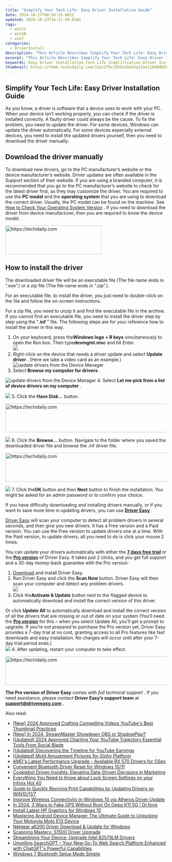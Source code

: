 ```yaml
---
title: "Simplify Your Tech Life: Easy Driver Installation Guide"
date: 2024-10-17T08:59:15.601Z
updated: 2024-10-23T16:21:59.628Z
tags:
  - win11
  - win10
  - win7
categories:
  - DriverInstall
description: "This Article Describes Simplify Your Tech Life: Easy Driver Installation Guide"
excerpt: "This Article Describes Simplify Your Tech Life: Easy Driver Installation Guide"
keywords: Easy Driver Installation,Tech Life Simplification,Driver Installation Guide,How-To Tech Installations,Simple Technology Setup,Tech Installation for Beginners,Quick Tech Device Setup
thumbnail: https://thmb.techidaily.com/11ac2fbc2d55a16e83a13ae11b90d85bbbd47dc0f4e83a3ee2cd2c6dc684fba9.jpg
---
```


## Simplify Your Tech Life: Easy Driver Installation Guide

 As you know, a driver is software that a device uses to work with your PC. When your device isn’t working properly, you can check if the driver is installed correctly. A faulty driver could always be the cause. To fix the problem, you need to update the driver. For some devices, Windows can update the driver automatically. For some devices especially external devices, you need to install the updated drivers yourself, then you need to download the driver manually.

## Download the driver manually

 To download new drivers, go to the PC manufacturer’s website or the device manufacturer’s website. Driver updates are often available in the Support section of their website. If you are using a branded computer, it is recommended that you go to the PC manufacturer’s website to check for the latest driver first, as they may customize the driver. You are required to use the **PC model** and the **operating system** that you are using to download the correct driver. Usually, the PC model can be found on the machine. See [How to Check Your Operating System Version](https://tools.techidaily.com/drivereasy/download/) . If you need to download the driver from device manufacturer, then you are required to know the device model.

<!-- affiliate ads begin -->
<a href="https://aligracehair.sjv.io/c/5597632/1934288/19272" target="_top" id="1934288">
  <img src="//a.impactradius-go.com/display-ad/19272-1934288" border="0" alt="https://techidaily.com" width="300" height="90"/>
</a>
<img height="0" width="0" src="https://aligracehair.sjv.io/i/5597632/1934288/19272" style="position:absolute;visibility:hidden;" border="0" />
<!-- affiliate ads end -->

## How to install the driver

 The downloaded driver file will be an executable file (The file name ends in “.exe”.) or a zip file (The file name ends in “.zip”.).

 For an executable file, to install the driver, you just need to double-click on the file and follow the on-screen instructions.

 For a zip file, you need to unzip it and find the executable file in the archive. If you cannot find an executable file, you need to install the driver step by step using the “**.inf** ” file. The following steps are for your reference how to install the driver in this way.

1. On your keyboard, press the**Windows logo + R keys** simultaneously to open the Run box. Then type**devmgmt.msc** and hit Enter.  
![](https://www.drivereasy.com/wp-content/uploads/2023/10/win11-how-to-open-the-Device-Manager.jpg)
2. Right-click on the device that needs a driver update and select **Update driver** . (Here we take a video card as an example.)  
![update drivers from the Device Manager](https://www.drivereasy.com/wp-content/uploads/2023/11/win11-Device-Manager-Update-driver.jpg)
3. Select **Browse my computer for drivers** .  

![update drivers from the Device Manager](https://www.drivereasy.com/wp-content/uploads/2023/11/win11-Device-Manager-Browse-my-computer-for-drivers-Graphics-card.jpg)
4. Select **Let me pick from a list of device drivers on my computer** .  

![](https://www.drivereasy.com/wp-content/uploads/2023/11/win11-Device-Manager-Let-me-pick-from-a-list-of-available-drivers-on-my-computer-Graphics-driver.jpg)
5. Click the **Have Disk…** button.  

<!-- affiliate ads begin -->
<a href="https://imp.i110150.net/c/5597632/924297/11305" target="_top" id="924297">
  <img src="//a.impactradius-go.com/display-ad/11305-924297" border="0" alt="https://techidaily.com" width="728" height="90"/>
</a>
<img height="0" width="0" src="https://imp.i110150.net/i/5597632/924297/11305" style="position:absolute;visibility:hidden;" border="0" />
<!-- affiliate ads end -->

![](https://www.drivereasy.com/wp-content/uploads/2023/11/win11-Device-Manager-Have-disk.jpg)
6. Click the **Browse…** button. Navigate to the folder where you saved the downloaded driver file and browse the .inf driver file.  

<!-- affiliate ads begin -->
<a href="https://laganoo.pxf.io/c/5597632/1528703/16446" target="_top" id="1528703">
  <img src="//a.impactradius-go.com/display-ad/16446-1528703" border="0" alt="https://techidaily.com" width="728" height="90"/>
</a>
<img height="0" width="0" src="https://laganoo.pxf.io/i/5597632/1528703/16446" style="position:absolute;visibility:hidden;" border="0" />
<!-- affiliate ads end -->

![](https://www.drivereasy.com/wp-content/uploads/2023/11/win11-Device-Manager-Browse.jpg)
7. Click the**OK** button and then **Next** button to finish the installation. You might be asked for an admin password or to confirm your choice.

 If you have difficulty downloading and installing drivers manually, or if you want to save more time in updating drivers, you can use **[Driver Easy](https://tools.techidaily.com/drivereasy/download/)**  .

[Driver Easy](https://tools.techidaily.com/drivereasy/download/) will scan your computer to detect all problem drivers in several seconds, and then give you new drivers. It has a Free version and a Paid version. You can use the Free version to update drivers one at a time. With the Paid version, to update drivers, all you need to do is click your mouse 2 times.

 You can update your drivers automatically with either the [**7 days free trial**](https://tools.techidaily.com/drivereasy/download/) or the [**Pro version**](https://tools.techidaily.com/drivereasy/download/) of Driver Easy. It takes just 2 clicks, and you get full support and a 30-day money-back guarantee with the Pro version:

1. [Download](https://tools.techidaily.com/drivereasy/download/) and install Driver Easy.
2. Run Driver Easy and click the **Scan Now** button. Driver Easy will then scan your computer and detect any problem drivers.  
![](https://www.drivereasy.com/wp-content/uploads/2020/10/6_0_scan-now.jpg)
3. Click the**Activate & Update** button next to the flagged device to automatically download and install the correct version of this driver.  

 Or click **Update All** to automatically download and install the correct version of all the drivers that are missing or out of date on your system (You’ll need the **[Pro version](https://tools.techidaily.com/drivereasy/download/)**  for this – when you select Update All, you’ll get a prompt to upgrade. If you’re not prepared to purchase the Pro version yet, Driver Easy provides a 7-day trial at no cost, granting access to all Pro features like fast downloads and easy installation. No charges will occur until after your 7-day trial period ends.)  
![](https://www.drivereasy.com/wp-content/uploads/2021/05/NVIDIA-GeForce-RTX-3090-Ti-3.jpg)
4. After updating, restart your computer to take effect.

<!-- affiliate ads begin -->
<a href="https://aligracehair.sjv.io/c/5597632/2036486/19272" target="_top" id="2036486">
  <img src="//a.impactradius-go.com/display-ad/19272-2036486" border="0" alt="https://techidaily.com" width="728" height="90"/>
</a>
<img height="0" width="0" src="https://aligracehair.sjv.io/i/5597632/2036486/19272" style="position:absolute;visibility:hidden;" border="0" />
<!-- affiliate ads end -->

**The Pro version of Driver Easy** comes with _full technical support_ . If you need assistance, please contact **Driver Easy’s support team** at **[support@drivereasy.com](mailto:support@drivereasy.com) .**

<ins class="adsbygoogle"
     style="display:block"
     data-ad-format="autorelaxed"
     data-ad-client="ca-pub-7571918770474297"
     data-ad-slot="1223367746"></ins>

<ins class="adsbygoogle"
     style="display:block"
     data-ad-client="ca-pub-7571918770474297"
     data-ad-slot="8358498916"
     data-ad-format="auto"
     data-full-width-responsive="true"></ins>

<span class="atpl-alsoreadstyle">Also read:</span>
<div><ul>
<li><a href="https://youtube-sure.techidaily.com/024-approved-crafting-compelling-videos-youtubes-best-thumbnail-practices/"><u>[New] 2024 Approved Crafting Compelling Videos YouTube's Best Thumbnail Practices</u></a></li>
<li><a href="https://remote-screen-capture.techidaily.com/new-in-2024-streammaster-showdown-obs-or-shadowplay/"><u>[New] In 2024, StreamMaster Showdown OBS or ShadowPlay?</u></a></li>
<li><a href="https://facebook-video-footage.techidaily.com/updated-2024-approved-charting-your-youtube-trajectory-essential-tools-from-social-blade/"><u>[Updated] 2024 Approved Charting Your YouTube Trajectory Essential Tools From Social Blade</u></a></li>
<li><a href="https://youtube-clips.techidaily.com/updated-discovering-the-timeline-for-youtube-earnings/"><u>[Updated] Discovering the Timeline for YouTube Earnings</u></a></li>
<li><a href="https://extra-approaches.techidaily.com/updated-mold-amusement-pictures-for-giphy-platform/"><u>[Updated] Mold Amusement Pictures for Giphy Platform</u></a></li>
<li><a href="https://driver-install.techidaily.com/amds-latest-performance-upgrade-available-rx-570-drivers-for-oses/"><u>AMD's Latest Performance Upgrade - Available RX 570 Drivers for OSes</u></a></li>
<li><a href="https://driver-install.techidaily.com/convenient-bluetooth-driver-reset-for-windows-1011/"><u>Convenient Bluetooth Driver Reset for Windows 10/11</u></a></li>
<li><a href="https://techtrends.techidaily.com/cookiebot-driven-insights-elevating-data-driven-decisions-in-marketing/"><u>Cookiebot Driven Insights: Elevating Data-Driven Decisions in Marketing</u></a></li>
<li><a href="https://unlock-android.techidaily.com/everything-you-need-to-know-about-lock-screen-settings-on-your-infinix-hot-40-by-drfone-android/"><u>Everything You Need to Know about Lock Screen Settings on your Infinix Hot 40</u></a></li>
<li><a href="https://driver-install.techidaily.com/guide-to-quickly-reviving-print-capabilities-by-updating-drivers-on-win10117/"><u>Guide to Quickly Reviving Print Capabilities by Updating Drivers on WIN10/11/7</u></a></li>
<li><a href="https://driver-install.techidaily.com/improve-wireless-connectivity-in-windows-10-via-atheros-driver-update/"><u>Improve Wireless Connectivity in Windows 10 via Atheros Driver Update</u></a></li>
<li><a href="https://change-location.techidaily.com/in-2024-3-ways-to-fake-gps-without-root-on-oppo-k11-5g-drfone-by-drfone-virtual-android/"><u>In 2024, 3 Ways to Fake GPS Without Root On Oppo K11 5G | Dr.fone</u></a></li>
<li><a href="https://driver-install.techidaily.com/install-latest-hp-graphics-for-windows-10/"><u>Install Latest HP Graphics for Windows 10</u></a></li>
<li><a href="https://android-unlock.techidaily.com/mastering-android-device-manager-the-ultimate-guide-to-unlocking-your-motorola-moto-e13-device-by-drfone-android/"><u>Mastering Android Device Manager The Ultimate Guide to Unlocking Your Motorola Moto E13 Device</u></a></li>
<li><a href="https://driver-install.techidaily.com/netgear-a6200-driver-download-and-update-for-windows/"><u>Netgear a6200 Driver Download & Update for Windows</u></a></li>
<li><a href="https://driver-install.techidaily.com/scanning-mastery-s1500-driver-upgrade/"><u>Scanning Mastery: S1500 Driver Upgrade</u></a></li>
<li><a href="https://driver-install.techidaily.com/streamlining-your-device-upgrade-intel-82579lm-drivers/"><u>Streamlining Your Device: Upgrade Intel 82579LM Drivers</u></a></li>
<li><a href="https://tech-haven.techidaily.com/unveiling-searchgpt-your-new-go-to-web-search-platform-enhanced-with-chatgpts-powerful-capabilities/"><u>Unveiling SearchGPT – Your New Go-To Web Search Platform Enhanced with ChatGPT's Powerful Capabilities</u></a></li>
<li><a href="https://driver-install.techidaily.com/windows-7-bluetooth-setup-made-simple/"><u>Windows 7 Bluetooth Setup Made Simple</u></a></li>
</ul></div>

